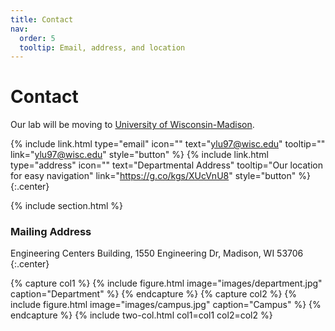 ```yaml
---
title: Contact
nav:
  order: 5
  tooltip: Email, address, and location
---
```


# <i class="fas fa-envelope"></i>Contact

Our lab will be moving to [University of Wisconsin-Madison](https://www.wisc.edu).

{%
  include link.html
  type="email"
  icon=""
  text="ylu97@wisc.edu"
  tooltip=""
  link="ylu97@wisc.edu"
  style="button"
%}
{%
  include link.html
  type="address"
  icon=""
  text="Departmental Address"
  tooltip="Our location for easy navigation"
  link="https://g.co/kgs/XUcVnU8"
  style="button"
%}
{:.center}

{% include section.html %}

### <i class="fas fa-mail-bulk"></i>Mailing Address

Engineering Centers Building, 1550 Engineering Dr, Madison, WI 53706
{:.center}

{% capture col1 %}
{%
  include figure.html
  image="images/department.jpg"
  caption="Department"
%}
{% endcapture %}
{% capture col2 %}
{%
  include figure.html
  image="images/campus.jpg"
  caption="Campus"
%}
{% endcapture %}
{% include two-col.html col1=col1 col2=col2 %}
